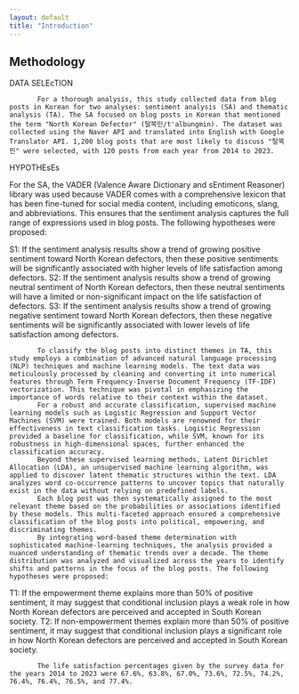 ```yaml
---
layout: default
title: "Introduction"
---
```


<div class="content-section bg-light">
  <div class="container">
    <h2>Methodology</h2>
    <p>DATA SELEcTION

           For a thorough analysis, this study collected data from blog posts in Korean for two analyses: sentiment analysis (SA) and thematic analysis (TA). The SA focused on blog posts in Korean that mentioned the term "North Korean Defector" (탈북민/t'albungmin). The dataset was collected using the Naver API and translated into English with Google Translator API. 1,200 blog posts that are most likely to discuss "탈북민" were selected, with 120 posts from each year from 2014 to 2023.

HYPOTHEsEs

For the SA, the VADER (Valence Aware Dictionary and sEntiment Reasoner) library was used because VADER comes with a comprehensive lexicon that has been fine-tuned for social media content, including emoticons, slang, and abbreviations. This ensures that the sentiment analysis captures the full range of expressions used in blog posts. The following hypotheses were proposed: 

S1: If the sentiment analysis results show a trend of growing positive sentiment toward North Korean defectors, then these positive sentiments will be significantly associated with higher levels of life satisfaction among defectors.
S2: If the sentiment analysis results show a trend of growing neutral sentiment of North Korean defectors, then these neutral sentiments will have a limited or non-significant impact on the life satisfaction of defectors.
S3: If the sentiment analysis results show a trend of growing negative sentiment toward North Korean defectors, then these negative sentiments will be significantly associated with lower levels of life satisfaction among defectors.

           To classify the blog posts into distinct themes in TA, this study employs a combination of advanced natural language processing (NLP) techniques and machine learning models. The text data was meticulously processed by cleaning and converting it into numerical features through Term Frequency-Inverse Document Frequency (TF-IDF) vectorization. This technique was pivotal in emphasizing the importance of words relative to their context within the dataset.
           For a robust and accurate classification, supervised machine learning models such as Logistic Regression and Support Vector Machines (SVM) were trained. Both models are renowned for their effectiveness in text classification tasks. Logistic Regression provided a baseline for classification, while SVM, known for its robustness in high-dimensional spaces, further enhanced the classification accuracy.
           Beyond these supervised learning methods, Latent Dirichlet Allocation (LDA), an unsupervised machine learning algorithm, was applied to discover latent thematic structures within the text. LDA analyzes word co-occurrence patterns to uncover topics that naturally exist in the data without relying on predefined labels.
           Each blog post was then systematically assigned to the most relevant theme based on the probabilities or associations identified by these models. This multi-faceted approach ensured a comprehensive classification of the blog posts into political, empowering, and discriminating themes.
           By integrating word-based theme determination with sophisticated machine-learning techniques, the analysis provided a nuanced understanding of thematic trends over a decade. The theme distribution was analyzed and visualized across the years to identify shifts and patterns in the focus of the blog posts. The following hypotheses were proposed:

T1: If the empowerment theme explains more than 50% of positive sentiment, it may suggest that conditional inclusion plays a weak role in how North Korean defectors are perceived and accepted in South Korean society.
T2: If non-empowerment themes explain more than 50% of positive sentiment, it may suggest that conditional inclusion plays a significant role in how North Korean defectors are perceived and accepted in South Korean society.

           The life satisfaction percentages given by the survey data for the years 2014 to 2023 were 67.6%, 63.8%, 67.0%, 73.6%, 72.5%, 74.2%, 76.4%, 76.4%, 76.5%, and 77.4%. 
</p>

  </div>
</div>
